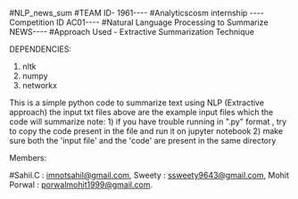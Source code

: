 #NLP_news_sum
#TEAM ID- 1961----
#Analyticscosm internship ----Competition ID AC01----
#Natural Language Processing to Summarize NEWS----
#Approach Used - Extractive Summarization Technique

DEPENDENCIES:
1) nltk 
2) numpy 
3) networkx


This is a simple python code to summarize text using NLP (Extractive approach)
the input txt files above are the example input files which the code will summarize
note: 1) if you have trouble running in ".py" format , try to copy the code present in the file and run it on jupyter notebook
2) make sure both the 'input file' and the 'code' are present in the same directory

Members:

#Sahil.C : imnotsahil@gmail.com, Sweety : ssweety9643@gmail.com, Mohit Porwal : porwalmohit1999@gmail.com.
